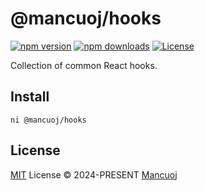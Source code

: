 # @mancuoj/hooks

[![npm version][npm-version-src]][npm-version-href]
[![npm downloads][npm-downloads-src]][npm-downloads-href]
[![License][license-src]][license-href]

Collection of common React hooks.

## Install

```shell
ni @mancuoj/hooks
```

## License

[MIT](https://github.com/mancuoj/hooks/blob/main/LICENSE) License © 2024-PRESENT [Mancuoj](https://github.com/mancuoj)

<!-- Badges -->
[npm-version-src]: https://img.shields.io/npm/v/@mancuoj/hooks?style=flat&colorA=18181b&colorB=1f6feb
[npm-version-href]: https://npmjs.com/package/@mancuoj/hooks
[npm-downloads-src]: https://img.shields.io/npm/dm/@mancuoj/hooks?style=flat&colorA=18181b&colorB=1f6feb
[npm-downloads-href]: https://npmjs.com/package/@mancuoj/hooks
[license-src]: https://img.shields.io/github/license/mancuoj/hooks.svg?style=flat&colorA=18181b&colorB=1f6feb
[license-href]: https://github.com/mancuoj/hooks/blob/main/LICENSE
